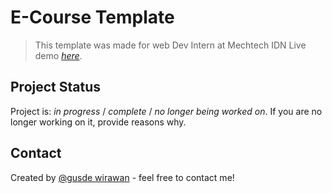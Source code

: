 # E-Course Template

> This template was made for web Dev Intern at Mechtech IDN
> Live demo [_here_](https://gusde27.github.io/E-Course-Template/).

## Project Status

Project is: _in progress_ / _complete_ / _no longer being worked on_. If you are no longer working on it, provide reasons why.

## Contact

Created by [@gusde wirawan](https://www.gusde27.github.io/) - feel free to contact me!

<!-- Optional -->
<!-- ## License -->
<!-- This project is open source and available under the [... License](). -->

<!-- You don't have to include all sections - just the one's relevant to your project -->
